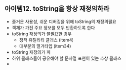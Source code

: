 
## 아이템12.  toString을 항상 재정의하라
* 즐거운 사용성, 쉬운 디버깅을 위해 toString의 재정의필요
* 객체가 가진 주요 정보를 모두 반환하도록 한다
* toString 재정의가 불필요한 경우
	* 정적 유틸리티 클래스 (item4)
	* 대부분의 열거타입 (item34)
* toString 재정의가 피
* 하위 클래스들이 공유해야 할 문자열 표현이 있는 추상 클래스
* 
<!--stackedit_data:
eyJoaXN0b3J5IjpbLTUwNjMwMzk3OF19
-->